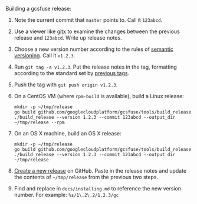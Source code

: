Building a gcsfuse release:

1.  Note the current commit that `master` points to. Call it `123abcd`.

2.  Use a viewer like [gitx](http://rowanj.github.io/gitx/) to examine the
    changes between the previous release and `123abcd`. Write up release notes.

3.  Choose a new version number according to the rules of [semantic
    versioning][semver]. Call it `v1.2.3`.

4.  Run `git tag -a v1.2.3`. Put the release notes in the tag, formatting
    according to the standard set by [previous tags][tags].

5.  Push the tag with `git push origin v1.2.3`.

6.  On a CentOS VM (where `rpm-build` is available), build a Linux release:

        mkdir -p ~/tmp/release
        go build github.com/googlecloudplatform/gcsfuse/tools/build_release
        ./build_release --version 1.2.3 --commit 123abcd --output_dir ~/tmp/release --rpm

7.  On an OS X machine, build an OS X release:

        mkdir -p ~/tmp/release
        go build github.com/googlecloudplatform/gcsfuse/tools/build_release
        ./build_release --version 1.2.3 --commit 123abcd --output_dir ~/tmp/release

8.  [Create a new release][new-release] on GitHub. Paste in the release notes
    and update the contents of `~/tmp/release` from the previous two steps.

9.  Find and replace in `docs/installing.md` to reference the new version
    number. For example: `%s/1\.2\.2/1.2.3/gc`

[semver]: http://semver.org/
[tags]: https://github.com/GoogleCloudPlatform/gcsfuse/tags
[new-release]: https://github.com/GoogleCloudPlatform/gcsfuse/releases/new

